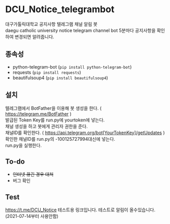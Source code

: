 # DCU_Notice_telegrambot
 대구가톨릭대학교 공지사항 텔레그램 채널 알림 봇  
 daegu catholic university notice telegram channel bot
 5분마다 공지사항을 확인하여 변경되면 알려줍니다.

## 종속성

* python-telegram-bot (`pip install python-telegram-bot`)
* requests (`pip install requests`)
* beautifulsoup4 (`pip install beautifulsoup4`)

## 설치
 텔레그램에서 BotFather을 이용해 봇 생성을 한다. ( https://telegram.me/BotFather )  
 발급된 Token Key를 run.py에 yourtoken에 넣는다.  
 채널 생성을 하고 봇에게 관리자 권한을 준다.  
 채널ID를 확인한다. ( https://api.telegram.org/bot[YourTokenKey]/getUpdates )  
 확인한 채널ID를 run.py의 -100125727994대신에 넣는다.  
 run.py을 실행한다.  
 
 ## To-do
 * ~~인터넷 끊긴 경우 대처~~
 * 버그 확인
 
 ## Test
 https://t.me/DCU_Notice
 테스트용 링크입니다. 테스트로 알림이 올수있습니다.
 (2021-07-14부터 사용안함)
